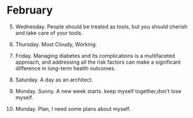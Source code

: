 # February

5. Wednesday. People should be treated as tools, but you should cherish and take care of your tools.

6. Thursday. Most Cloudy, Working.

7. Friday.  Managing diabetes and its complications is a multifaceted approach, and addressing all the risk factors can make a significant difference in long-term health outcomes.

8. Saturday. A day as an architect.

17. Monday. Sunny. A new week starts. keep myself together,don't lose myself.

24. Monday. Plan, I need some plans about myself.